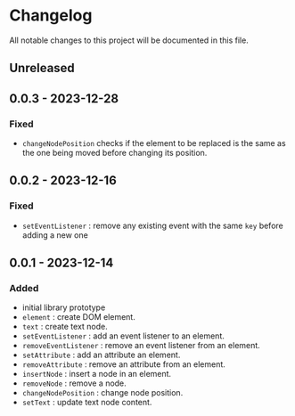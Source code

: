 # Changelog

All notable changes to this project will be documented in this file.

## Unreleased

## 0.0.3 - 2023-12-28
### Fixed
- `changeNodePosition` checks if the element to be replaced is the same as the one being moved before changing its position.

## 0.0.2 - 2023-12-16
### Fixed
- `setEventListener` : remove any existing event with the same `key` before adding a new one

## 0.0.1 - 2023-12-14
### Added
- initial library prototype
- `element` : create DOM element.
- `text` : create text node.
- `setEventListener` : add an event listener to an element.
- `removeEventListener` : remove an event listener from an element.
- `setAttribute` : add an attribute an element.
- `removeAttribute` : remove an attribute from an element.
- `insertNode` : insert a node in an element.
- `removeNode` : remove a node.
- `changeNodePosition` : change node position.
- `setText` : update text node content.
